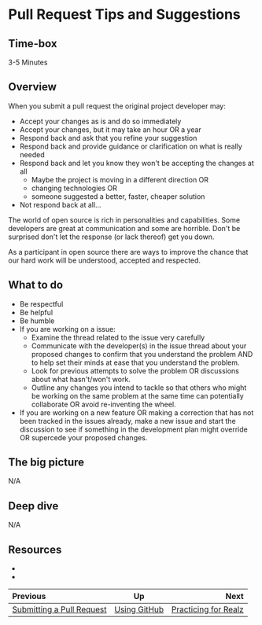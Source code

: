 # Pull Request Tips and Suggestions

## Time-box

3-5 Minutes

## Overview

When you submit a pull request the original project developer may:

* Accept your changes as is and do so immediately
* Accept your changes, but it may take an hour OR a year
* Respond back and ask that you refine your suggestion
* Respond back and provide guidance or clarification on what is really needed
* Respond back and let you know they won't be accepting the changes at all
    * Maybe the project is moving in a different direction OR 
    * changing technologies OR 
    * someone suggested a better, faster, cheaper solution
* Not respond back at all...

The world of open source is rich in personalities and capabilities. Some developers are great at communication and some are horrible. Don't be surprised don't let the response (or lack thereof) get you down.

As a participant in open source there are ways to improve the chance that our hard work will be understood, accepted and respected.

## What to do

* Be respectful
* Be helpful
* Be humble
* If you are working on a issue:
    * Examine the thread related to the issue very carefully
    * Communicate with the developer(s) in the issue thread about your proposed changes to confirm that you understand the problem AND to help set their minds at ease that you understand the problem.
    * Look for previous attempts to solve the problem OR discussions about what hasn't/won't work.
    * Outline any changes you intend to tackle so that others who might be working on the same problem at the same time can potentially collaborate OR avoid re-inventing the wheel.
* If you are working on a new feature OR making a correction that has not been tracked in the issues already, make a new issue and start the discussion to see if something in the development plan might override OR supercede your proposed changes.


## The big picture

N/A

## Deep dive

N/A

## Resources

* [<resource name>](<resource url>)
* [<resource name>](<resource url>)

| Previous | Up | Next |
|:---------|:---:|-----:|
| [Submitting a Pull Request](./github_submit_pull_request.md) | [Using GitHub](./github_overview.md) | [Practicing for Realz](./for_realz.md) |
